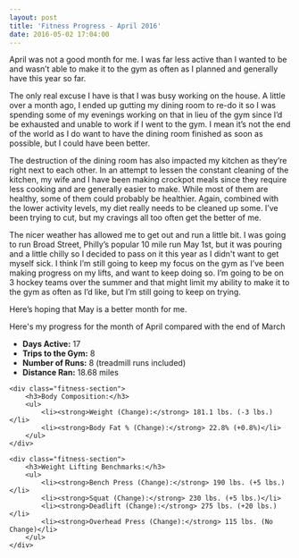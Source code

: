 ```yaml
---
layout: post
title: 'Fitness Progress - April 2016'
date: 2016-05-02 17:04:00
---
```


April was not a good month for me. I was far less active than I wanted to be and wasn’t able to make it to the gym as often as I planned and generally have this year so far.

The only real excuse I have is that I was busy working on the house. A little over a month ago, I ended up gutting my dining room to re-do it so I was spending some of my evenings working on that in lieu of the gym since I’d be exhausted and unable to work if I went to the gym. I mean it’s not the end of the world as I do want to have the dining room finished as soon as possible, but I could have been better.

The destruction of the dining room has also impacted my kitchen as they’re right next to each other. In an attempt to lessen the constant cleaning of the kitchen, my wife and I have been making crockpot meals since they require less cooking and are generally easier to make. While most of them are healthy, some of them could probably be healthier. Again, combined with the lower activity levels, my diet really needs to be cleaned up some. I’ve been trying to cut, but my cravings all too often get the better of me.

The nicer weather has allowed me to get out and run a little bit. I was going to run Broad Street, Philly’s popular 10 mile run May 1st, but it was pouring and a little chilly so I decided to pass on it this year as I didn't want to get myself sick. I think I’m still going to keep my focus on the gym as I’ve been making progress on my lifts, and want to keep doing so. I’m going to be on 3 hockey teams over the summer and that might limit my ability to make it to the gym as often as I’d like, but I’m still going to keep on trying.

Here’s hoping that May is a better month for me.

Here's my progress for the month of April compared with the end of March

<div class="fitness-progress">
    <div class="fitness-section">
        <ul>
            <li><strong>Days Active:</strong> 17</li>
            <li><strong>Trips to the Gym:</strong> 8</li>
            <li><strong>Number of Runs:</strong> 8 (treadmill runs included)</li>
            <li><strong>Distance Ran:</strong> 18.68 miles</li>
        </ul>
    </div>

    <div class="fitness-section">
        <h3>Body Composition:</h3>
        <ul>
            <li><strong>Weight (Change):</strong> 181.1 lbs. (-3 lbs.)</li>
            <li><strong>Body Fat % (Change):</strong> 22.8% (+0.8%)</li>
        </ul>
    </div>

    <div class="fitness-section">
        <h3>Weight Lifting Benchmarks:</h3>
        <ul>
            <li><strong>Bench Press (Change):</strong> 190 lbs. (+5 lbs.)</li>
            <li><strong>Squat (Change):</strong> 230 lbs. (+5 lbs.)</li>
            <li><strong>Deadlift (Change):</strong> 275 lbs. (+20 lbs.)</li>
            <li><strong>Overhead Press (Change):</strong> 115 lbs. (No Change)</li>
        </ul>
    </div>

</div>
